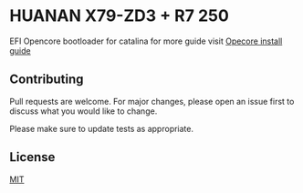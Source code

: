 # HUANAN X79-ZD3 + R7 250

EFI Opencore bootloader for catalina for more guide visit [Opecore install guide](https://dortania.github.io/OpenCore-Install-Guide)

## Contributing
Pull requests are welcome. For major changes, please open an issue first to discuss what you would like to change.

Please make sure to update tests as appropriate.

## License
[MIT](https://choosealicense.com/licenses/mit/)